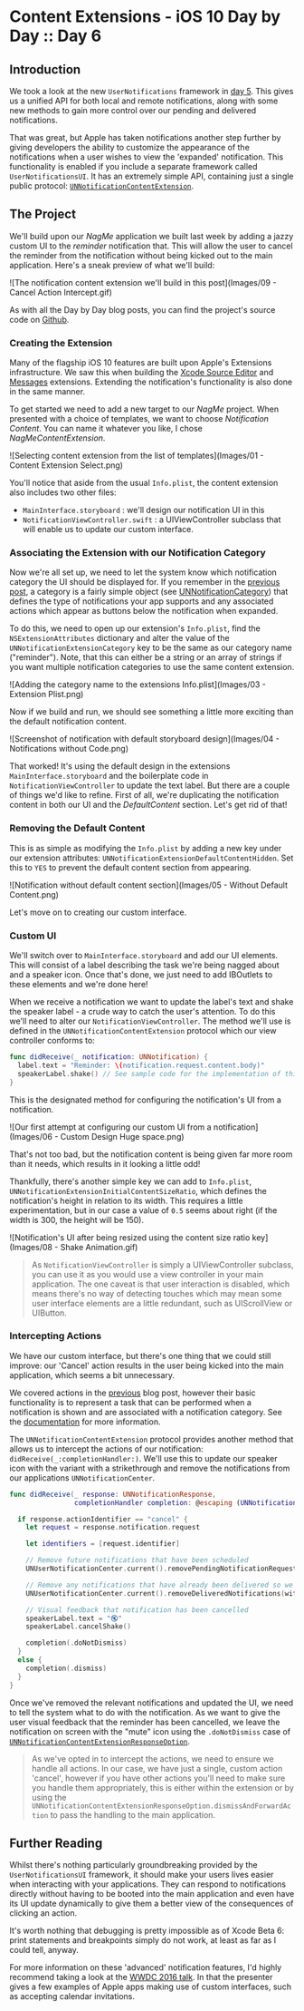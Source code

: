 # Content Extensions - iOS 10 Day by Day :: Day 6

## Introduction

We took a look at the new `UserNotifications` framework in [day 5](https://www.shinobicontrols.com/blog/ios-10-day-by-day-day-5-user-notifications). This gives us a unified API for both local and remote notifications, along with some new methods to gain more control over our pending and delivered notifications.

That was great, but Apple has taken notifications another step further by giving developers the ability to customize the appearance of the notifications when a user wishes to view the 'expanded' notification. This functionality is enabled if you include a separate framework called `UserNotificationsUI`. It has an extremely simple API,  containing just a single public protocol: [`UNNotificationContentExtension`](https://developer.apple.com/reference/usernotificationsui/unnotificationcontentextension).

## The Project

We'll build upon our *NagMe* application we built last week by adding a jazzy custom UI to the *reminder* notification that. This will allow the user to cancel the reminder from the notification without being kicked out to the main application. Here's a sneak preview of what we'll build:

![The notification content extension we'll build in this post](Images/09 - Cancel Action Intercept.gif)

As with all the Day by Day blog posts, you can find the project's source code on [Github](https://github.com/shinobicontrols/iOS10-day-by-day/tree/master/06%20-%20Notification%20Content%20Extensions).

### Creating the Extension

Many of the flagship iOS 10 features are built upon Apple's Extensions infrastructure. We saw this when building the [Xcode Source Editor](https://www.shinobicontrols.com/blog/ios-10-day-by-day-day-3-xcode-source-editor-extensions) and [Messages](https://www.shinobicontrols.com/blog/ios-10-day-by-day-day-1-messages) extensions. Extending the notification's functionality is also done in the same manner.

To get started we need to add a new target to our *NagMe* project. When presented with a choice of templates, we want to choose *Notification Content*. You can name it whatever you like, I chose *NagMeContentExtension*.

![Selecting content extension from the list of templates](Images/01 - Content Extension Select.png)

You'll notice that aside from the usual `Info.plist`, the content extension also includes two other files:

- `MainInterface.storyboard` : we'll design our notification UI in this
- `NotificationViewController.swift` : a UIViewController subclass that will enable us to update our custom interface.

### Associating the Extension with our Notification Category

Now we're all set up, we need to let the system know which notification category the UI should be displayed for. If you remember in the [previous post](https://www.shinobicontrols.com/blog/ios-10-day-by-day-day-5-user-notifications), a category is a fairly simple object (see [UNNotificationCategory](https://developer.apple.com/reference/usernotifications/unnotificationcategory)) that defines the type of notifications your app supports and any associated actions which appear as buttons below the notification when expanded.

To do this, we need to open up our extension's `Info.plist`, find the `NSExtensionAttributes` dictionary and alter the value of the `UNNotificationExtensionCategory` key to be the same as our category name ("reminder"). Note, that this can either be a string or an array of strings if you want multiple notification categories to use the same content extension.

![Adding the category name to the extensions Info.plist](Images/03 - Extension Plist.png)

Now if we build and run, we should see something a little more exciting than the default notification content.

![Screenshot of notification with default storyboard design](Images/04 - Notifications without Code.png)

That worked! It's using the default design in the extensions `MainInterface.storyboard` and the boilerplate code in `NotificationViewController` to update the text label. But there are a couple of things we'd like to refine. First of all, we're duplicating the notification content in both our UI and the *DefaultContent* section. Let's get rid of that!

### Removing the Default Content

This is as simple as modifying the `Info.plist` by adding a new key under our extension attributes: `UNNotificationExtensionDefaultContentHidden`. Set this to `YES` to prevent the default content section from appearing.

![Notification without default content section](Images/05 - Without Default Content.png)

Let's move on to creating our custom interface.

### Custom UI

We'll switch over to `MainInterface.storyboard` and add our UI elements. This will consist of a label describing the task we're being nagged about and a speaker icon. Once that's done, we just need to add IBOutlets to these elements and we're done here!

When we receive a notification we want to update the label's text and shake the speaker label - a crude way to catch the user's attention. To do this we'll need to alter our `NotificationViewController`. The method we'll use is defined in the `UNNotificationContentExtension` protocol which our view controller conforms to:

```swift
func didReceive(_ notification: UNNotification) {
  label.text = "Reminder: \(notification.request.content.body)"
  speakerLabel.shake() // See sample code for the implementation of this method
}
```

This is the designated method for configuring the notification's UI from a notification.

![Our first attempt at configuring our custom UI from a notification](Images/06 - Custom Design Huge space.png)

That's not too bad, but the notification content is being given far more room than it needs, which results in it looking a little odd!

Thankfully, there's another simple key we can add to `Info.plist`, `UNNotificationExtensionInitialContentSizeRatio`, which defines the notification's height in relation to its width. This requires a little experimentation, but in our case a value of `0.5` seems about right (if the width is 300, the height will be 150).

![Notification's UI after being resized using the content size ratio key](Images/08 - Shake Animation.gif)

> As `NotificationViewController` is simply a UIViewController subclass, you can use it as you would use a view controller in your main application. The one caveat is that user interaction is disabled, which means there's no way of detecting touches which may mean some user interface elements are a little redundant, such as UIScrollView or UIButton.

### Intercepting Actions

We have our custom interface, but there's one thing that we could still improve: our 'Cancel' action results in the user being kicked into the main application, which seems a bit unnecessary.

We covered actions in the [previous](https://www.shinobicontrols.com/blog/ios-10-day-by-day-day-5-user-notifications) blog post, however their basic functionality is to represent a task that can be performed when a notification is shown and are associated with a notification category. See the [documentation](https://developer.apple.com/reference/usernotifications/unnotificationaction) for more information.

The `UNNotificationContentExtension` protocol provides another method that allows us to intercept the actions of our notification: `didReceive(_:completionHandler:)`. We'll use this to update our speaker icon with the variant with a strikethrough and remove the notifications from our applications `UNNotificationCenter`.

```swift
func didReceive(_ response: UNNotificationResponse,
                completionHandler completion: @escaping (UNNotificationContentExtensionResponseOption) -> Void) {

  if response.actionIdentifier == "cancel" {
    let request = response.notification.request

    let identifiers = [request.identifier]

    // Remove future notifications that have been scheduled
    UNUserNotificationCenter.current().removePendingNotificationRequests(withIdentifiers: identifiers)

    // Remove any notifications that have already been delivered so we're not cluttering up the user's notification center
    UNUserNotificationCenter.current().removeDeliveredNotifications(withIdentifiers: identifiers)

    // Visual feedback that notification has been cancelled
    speakerLabel.text = "🔇"
    speakerLabel.cancelShake()

    completion(.doNotDismiss)
  }
  else {
    completion(.dismiss)
  }
}
```

Once we've removed the relevant notifications and updated the UI, we need to tell the system what to do with the notification. As we want to give the user visual feedback that the reminder has been cancelled, we leave the notification on screen with the "mute" icon using the `.doNotDismiss` case of [`UNNotificationContentExtensionResponseOption`](https://developer.apple.com/reference/usernotificationsui/unnotificationcontentextensionresponseoption).

> As we've opted in to intercept the actions, we need to ensure we handle all actions. In our case, we have just a single, custom action 'cancel', however if you have other actions you'll need to make sure you handle them appropriately, this is either within the extension or by using the `UNNotificationContentExtensionResponseOption.dismissAndForwardAction` to pass the handling to the main application.

## Further Reading

Whilst there's nothing particularly groundbreaking provided by the `UserNotificationsUI` framework, it should make your users lives easier when interacting with your applications. They can respond to notifications directly without having to be booted into the main application and even have its UI update dynamically to give them a better view of the consequences of clicking an action.

It's worth nothing that debugging is pretty impossible as of Xcode Beta 6: print statements and breakpoints simply do not work, at least as far as I could tell, anyway.

For more information on these 'advanced' notification features, I'd highly recommend taking a look at the [WWDC 2016 talk](https://developer.apple.com/videos/play/wwdc2016/708/). In that the presenter gives a few examples of Apple apps making use of custom interfaces, such as accepting calendar invitations.
